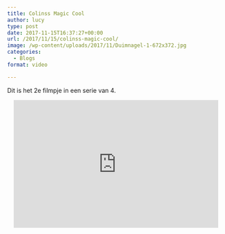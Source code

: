 ```yaml
---
title: Colinss Magic Cool
author: lucy
type: post
date: 2017-11-15T16:37:27+00:00
url: /2017/11/15/colinss-magic-cool/
image: /wp-content/uploads/2017/11/Duimnagel-1-672x372.jpg
categories:
  - Blogs
format: video

---
```

Dit is het 2e filmpje in een serie van 4.

<span class="embed-youtube" style="text-align:center; display: block;"><iframe class='youtube-player' type='text/html' width='474' height='297' src='https://www.youtube.com/embed/LItXAYdLydA?version=3&#038;rel=1&#038;fs=1&#038;autohide=2&#038;showsearch=0&#038;showinfo=1&#038;iv_load_policy=1&#038;wmode=transparent' allowfullscreen='true' style='border:0;'></iframe></span>

&nbsp;